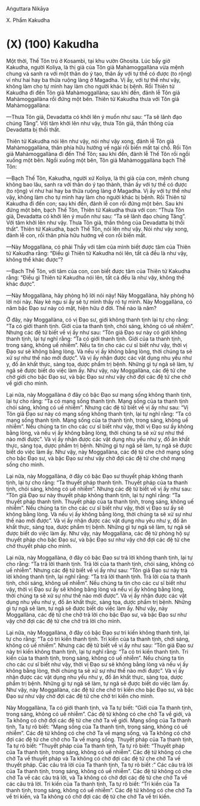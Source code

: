 Aṅguttara Nikāya

X. Phẩm Kakudha

# (X) (100) Kakudha

Một thời, Thế Tôn trú ở Kosambì, tại khu vườn Ghosita. Lúc bấy giờ Kakudha, người Koliya, là thị giả của Tôn giả Mahàmoggallàna vừa mệnh chung và sanh ra với một thân do ý tạo, thân ấy với tự thể có được (to rộng) ví như hai hay ba thửa ruộng làng ở Magadha. Vị ấy, với tự thể như vậy, không làm cho tự mình hay làm cho người khác bị bệnh. Rồi Thiên tử Kakudha đi đến Tôn giả Mahàmoggallàna; sau khi đến, đảnh lễ Tôn giả Mahàmoggallàna rồi đứng một bên. Thiên tử Kakudha thưa với Tôn giả Mahàmoggallàna:

—Thưa Tôn giả, Devadatta có khởi lên ý muốn như sau: “Ta sẽ lãnh đạo chúng Tăng”. Với tâm khởi lên như vậy, thưa Tôn giả, thần thông của Devadatta bị thối thất.

Thiên tử Kakudha nói lên như vậy, nói như vậy xong, đảnh lễ Tôn giả Mahàmoggallàna, thân phía hữu hướng về ngài rồi biến mất tại chỗ. Rồi Tôn giả Mahàmoggallàna đi đến Thế Tôn; sau khi đến, đảnh lễ Thế Tôn rồi ngồi xuống một bên. Ngồi xuống một bên, Tôn giả Mahàmoggallàna bạch Thế Tôn:

—Bạch Thế Tôn, Kakudha, người xứ Koliya, là thị giả của con, mệnh chung không bao lâu, sanh ra với thân do ý tạo thành, thân ấy với tự thể có được (to rộng) ví như hai hay ba thửa ruộng làng ở Magadha. Vị ấy với tự thể như vậy, không làm cho tự mình hay làm cho người khác bị bệnh. Rồi Thiên tử Kakudha đi đến con; sau khi đến, đảnh lễ con rồi đứng một bên. Sau khi đứng một bên, bạch Thế Tôn, Thiên tử Kakudha thưa với con: “Thưa Tôn giả, Devadatta có khởi lên ý muốn như sau: “Ta sẽ lãnh đạo chúng Tăng”. Với tâm khởi lên như vậy. Thưa Tôn giả, thần thông của Devadatta bị thối thất”. Thiên tử Kakudha, bạch Thế Tôn, nói lên như vậy. Nói như vậy xong, đảnh lễ con, rồi thân phía hữu hướng về con rồi biến mất.

—Này Moggallàna, có phải Thầy với tâm của mình biết được tâm của Thiên tử Kakudha rằng: “Ðiều gì Thiên tử Kakudha nói lên, tất cả đều là như vậy, không thể khác được”?

—Bạch Thế Tôn, với tâm của con, con biết được tâm của Thiên tử Kakudha rằng: “Ðiều gì Thiên tử Kakudha nói lên, tất cả đều là như vậy, không thể khác được”.

—Này Moggallàna, hãy phòng hộ lời nói này! Này Moggallàna, hãy phòng hộ lời nói này. Nay kẻ ngu si ấy sẽ tự mình thấy rõ tự mình. Này Moggallàna, có năm bậc Ðạo sư này có mặt, hiện hữu ở đời. Thế nào là năm?

Ở đây, này Moggallàna, có vị Ðạo sư, giới không thanh tịnh lại tự cho rằng: “Ta có giới thanh tịnh. Giới của ta thanh tịnh, chói sáng, không có uế nhiễm”. Nhưng các đệ tử biết về vị ấy như sau: “Tôn giả Ðạo sư này có giới không thanh tịnh, lại tự nghĩ rằng: “Ta có giới thanh tịnh. Giới của ta thanh tịnh, trong sáng, không uế nhiễm”. Nếu ta tin cho các cư sĩ biết như vậy, thời vị Ðạo sư sẽ không bằng lòng. Và nếu vị ấy không bằng lòng, thời chúng ta sẽ xử sự như thế nào mới được”. Và vị ấy nhận được các vật dụng nhu yếu như y, đồ ăn khất thực, sàng tọa, dược phẩm trị bệnh. Những gì tự ngã sẽ làm, tự ngã sẽ được biết do việc làm ấy. Như vậy, này Moggallàna, các đệ tử che chở giới cho bậc Ðạo sư, và bậc Ðạo sư như vậy chờ đợi các đệ tử che chở về giới cho mình.

Lại nữa, này Moggallàna ở đây có bậc Ðạo sư mạng sống không thanh tịnh, lại tự cho rằng: “Ta có mạng sống thanh tịnh. Mạng sống của ta thanh tịnh chói sáng, không có uế nhiễm”. Nhưng các đệ tử biết về vị ấy như sau: “Vị Tôn giả Ðạo sư này có mạng sống không thanh tịnh, lại tự nghĩ rằng: “Ta có mạng sống thanh tịnh. Mạng sống của ta thanh tịnh, trong sáng, không uế nhiễm”. Nếu chúng ta tin cho các cư sĩ biết như vậy, thời vị Ðạo sư ấy không bằng lòng, và nếu vị ấy không bằng lòng, thời chúng ta sẽ xử sự như thế nào mới được”. Và vị ấy nhận được các vật dụng nhu yếu như y, đồ ăn khất thực, sàng tọa, dược phẩm trị bệnh. Những gì tự ngã sẽ làm, tự ngã sẽ được biết do việc làm ấy. Như vậy, này Moggallàna, các đệ tử che chở mạng sống cho bậc Ðạo sư, và bậc Ðạo sư như vậy chờ đợi các đệ tử che chở mạng sống cho mình.

Lại nữa, này Moggallàna, ở đây có bậc Ðạo sư thuyết pháp không thanh tịnh, lại tự cho rằng: “Ta thuyết pháp thanh tịnh. Thuyết pháp của ta thanh tịnh, chói sáng, không có uế nhiễm”. Nhưng các đệ tử biết về vị ấy như sau: “Tôn giả Ðạo sư này thuyết pháp không thanh tịnh, lại tự nghĩ rằng: “Ta thuyết pháp thanh tịnh. Thuyết pháp của ta thanh tịnh, trong sáng, không uế nhiễm”. Nếu chúng ta tin cho các cư sĩ biết như vậy, thời vị Đạo sư ấy sẽ không bằng lòng. Và nếu vị ấy không bằng lòng, thời chúng ta sẽ xử sự như thế nào mới được”. Và vị ấy nhận được các vật dụng nhu yếu như y, đồ ăn khất thực, sàng tọa, dược phẩm trị bệnh. Những gì tự ngã sẽ làm, tự ngã sẽ được biết do việc làm ấy. Như vậy, này Moggallàna, các đệ tử phòng hộ sự thuyết pháp cho bậc Ðạo sư, và bậc Ðạo sư như vậy chờ đợi các đệ tử che chở thuyết pháp cho mình.

Lại nữa, này Moggallàna, ở đây có bậc Ðạo sư trả lời không thanh tịnh, lại tự cho rằng: “Ta trả lời thanh tịnh. Trả lời của ta thanh tịnh, chói sáng, không có uế nhiễm”. Nhưng các đệ tử biết về vị ấy như sau: “Tôn giả Ðạo sư này trả lời không thanh tịnh, lại nghĩ rằng: “Ta trả lời thanh tịnh. Trả lời của ta thanh tịnh, chói sáng, không uế nhiễm”. Nếu chúng ta tin cho các cư sĩ biết như vậy, thời vị Ðạo sư ấy sẽ không bằng lòng và nếu vị ấy không bằng lòng, thời chúng ta sẽ xử sự như thế nào mới được”. Và vị ấy nhận được các vật dụng nhu yếu như y, đồ ăn khất thực, sàng tọa, dược phẩm trị bệnh. Những gì tự ngã sẽ làm, tự ngã sẽ được biết do việc làm ấy. Như vậy, này Moggallàna, các đệ tử che chở trả lời cho bậc Ðạo sư, và bậc Ðạo sư như vậy chờ đợi các đệ tử che chở trả lời cho mình.

Lại nữa, này Moggallàna, ở đây có bậc Ðạo sư tri kiến không thanh tịnh, lại tự cho rằng: “Ta có tri kiến thanh tịnh. Tri kiến của ta thanh tịnh, chới sáng, không có uế nhiễm”. Nhưng các đệ tử biết về vị ấy như sau: “Tôn giả Ðạo sư này tri kiến không thanh tịnh, lại tự nghĩ rằng: “Ta có tri kiến thanh tịnh. Tri kiến của ta thanh tịnh, trong sáng, không có uế nhiễm”. Nếu chúng ta tin cho các cư sĩ biết như vậy, thời vị Ðạo sư sẽ không bằng lòng và nếu vị ấy không bằng lòng, thời chúng ta sẽ xử sự như thế nào mới được”. Và vị ấy nhận được các vật dụng nhu yếu như y, đồ ăn khất thực, sàng tọa, dược phẩm trị bệnh. Những gì tự ngã sẽ làm, tự ngã sẽ được biết do việc làm ấy. Như vậy, này Moggallàna, các đệ tử che chở tri kiến cho bậc Ðạo sư, và bậc Ðạo sư như vậy chờ đợi các đệ tử che chở tri kiến cho mình.

Này Moggallàna, Ta có giới thanh tịnh, và Ta tự biết: “Giới của Ta thanh tịnh, trong sáng, không có uế nhiễm”. Các đệ tử không có che chở Ta về giới, và Ta không có chờ đợi các đệ tử che chở Ta về giới. Mạng sống của Ta thanh tịnh, Ta tự rõ biết: “Mạng sống của Ta thanh tịnh, trong sáng, không có uế nhiễm”. Các đệ tử không có che chở Ta về mạng sống, và Ta không có chờ đợi các đệ tử che chở cho Ta về mạng sống. Thuyết pháp của Ta thanh tịnh, Ta tự rõ biết: “Thuyết pháp của Ta thanh tịnh, Ta tự rõ biết: “Thuyết pháp của Ta thanh tịnh, trong sáng, không có uế nhiễm”. Các đệ tử không có che chở Ta về thuyết pháp và Ta không có chờ đợi các đệ tử che chở Ta về thuyết pháp. Các câu trả lời của Ta thanh tịnh, Ta tự rõ biết :” Các câu trả lời của Ta thanh tịnh, trong sáng, không có uế nhiễm”. Các đệ tử không có che chở Ta về các câu trả lời, và Ta không có chờ đợi các đệ tử che chở Ta về các câu trả lời. Tri kiến của Ta thanh tịnh, Ta tự rõ biết: “Tri kiến của Ta thanh tịnh, trong sáng, không có uế nhiễm”. Các đệ tử không có che chở Ta về tri kiến, và Ta không có chờ đợi các đệ tử che chở Ta về tri kiến.

